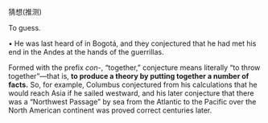 猜想(推测)

To guess. 

• He was last heard of in Bogotá, and they conjectured that he had met his end in the Andes at the
hands of the guerrillas. 

Formed with the prefix *con*-, “together,” conjecture means literally “to throw together”—that is, **to produce a theory by putting together a number of facts.** So, for example, Columbus conjectured from his calculations that he would reach Asia if he sailed westward, and his later conjecture that there
was a “Northwest Passage” by sea from the Atlantic to the Pacific over the North American continent
was proved correct centuries later.
